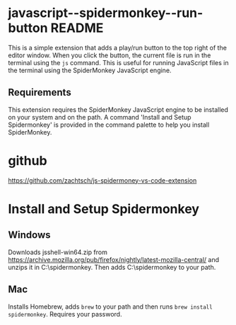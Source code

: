 # javascript--spidermonkey--run-button README

This is a simple extension that adds a play/run button to the top right of the editor window. When you click the button, the current file is run in the terminal using the `js` command. This is useful for running JavaScript files in the terminal using the SpiderMonkey JavaScript engine.

## Requirements
This extension requires the SpiderMonkey JavaScript engine to be installed on your system and on the path. A command 'Install and Setup Spidermonkey' is provided in the command palette to help you install SpiderMonkey.

# github
https://github.com/zachtsch/js-spidermoney-vs-code-extension

# Install and Setup Spidermonkey

## Windows
Downloads jsshell-win64.zip from https://archive.mozilla.org/pub/firefox/nightly/latest-mozilla-central/ and unzips it in C:\spidermonkey.  Then adds C:\spidermonkey to your path.

## Mac
Installs Homebrew, adds `brew` to your path and then runs `brew install spidermonkey`.  Requires your password.